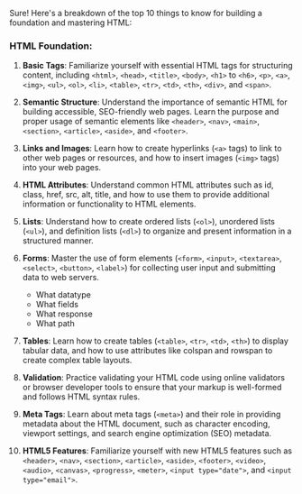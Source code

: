 Sure! Here's a breakdown of the top 10 things to know for building a foundation and mastering HTML:

### HTML Foundation:

1. **Basic Tags**: Familiarize yourself with essential HTML tags for structuring content, including `<html>`, `<head>`, `<title>`, `<body>`, `<h1>` to `<h6>`, `<p>`, `<a>`, `<img>`, `<ul>`, `<ol>`, `<li>`, `<table>`, `<tr>`, `<td>`, `<th>`, `<div>`, and `<span>`.

2. **Semantic Structure**: Understand the importance of semantic HTML for building accessible, SEO-friendly web pages. Learn the purpose and proper usage of semantic elements like `<header>`, `<nav>`, `<main>`, `<section>`, `<article>`, `<aside>`, and `<footer>`.

3. **Links and Images**: Learn how to create hyperlinks (`<a>` tags) to link to other web pages or resources, and how to insert images (`<img>` tags) into your web pages.

4. **HTML Attributes**: Understand common HTML attributes such as id, class, href, src, alt, title, and how to use them to provide additional information or functionality to HTML elements.

5. **Lists**: Understand how to create ordered lists (`<ol>`), unordered lists (`<ul>`), and definition lists (`<dl>`) to organize and present information in a structured manner.

6. **Forms**: Master the use of form elements (`<form>`, `<input>`, `<textarea>`, `<select>`, `<button>`, `<label>`) for collecting user input and submitting data to web servers.

   - What datatype
   - What fields
   - What response
   - What path

7. **Tables**: Learn how to create tables (`<table>`, `<tr>`, `<td>`, `<th>`) to display tabular data, and how to use attributes like colspan and rowspan to create complex table layouts.

8. **Validation**: Practice validating your HTML code using online validators or browser developer tools to ensure that your markup is well-formed and follows HTML syntax rules.

9. **Meta Tags**: Learn about meta tags (`<meta>`) and their role in providing metadata about the HTML document, such as character encoding, viewport settings, and search engine optimization (SEO) metadata.

10. **HTML5 Features**: Familiarize yourself with new HTML5 features such as `<header>`, `<nav>`, `<section>`, `<article>`, `<aside>`, `<footer>`, `<video>`, `<audio>`, `<canvas>`, `<progress>`, `<meter>`, `<input type="date">`, and `<input type="email">`.
